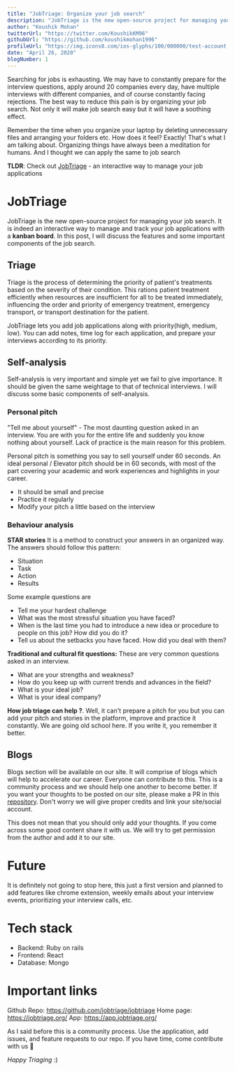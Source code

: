 ```yaml
---
title: "JobTriage: Organize your job search"
description: "JobTriage is the new open-source project for managing your job search. It is indeed an interactive way to manage and track your job applications with a kanban board. In this post, I will discuss the features and some important components of the job search."
author: "Koushik Mohan"
twitterUrl: "https://twitter.com/KoushikKM96"
githubUrl: "https://github.com/koushikmohan1996"
profileUrl: "https://img.icons8.com/ios-glyphs/100/000000/test-account.png"
date: "April 26, 2020"
blogNumber: 1
---
```


Searching for jobs is exhausting. We may have to constantly prepare for the interview questions, apply around 20 companies every day, have multiple interviews with different companies, and of course constantly facing rejections. The best way to reduce this pain is by organizing your job search.  Not only it will make job search easy but it will have a soothing effect. 

Remember the time when you organize your laptop by deleting unnecessary files and arranging your folders etc. How does it feel? Exactly! That's what I am talking about. Organizing things have always been a meditation for humans. And I thought we can apply the same to job search

**TLDR**: Check out [JobTriage](https://github.com/jobtriage/jobtriage) - an interactive way to manage your job applications


# JobTriage
JobTriage is the new open-source project for managing your job search. It is indeed an interactive way to manage and track your job applications with a **kanban board**. In this post, I will discuss the features and some important components of the job search.

## Triage

Triage is the process of determining the priority of patient's treatments based on the severity of their condition. This rations patient treatment efficiently when resources are insufficient for all to be treated immediately, influencing the order and priority of emergency treatment, emergency transport, or transport destination for the patient.

JobTriage lets you add job applications along with priority(high, medium, low). You can add notes, time log for each application, and prepare your interviews according to its priority.

## Self-analysis

 Self-analysis is very important and simple yet we fail to give importance. It should be given the same weightage to that of technical interviews. I will discuss some basic components of self-analysis.

### Personal pitch
"Tell me about yourself" - The most daunting question asked in an interview. You are with you for the entire life and suddenly you know nothing about yourself. Lack of practice is the main reason for this problem.

Personal pitch is something you say to sell yourself under 60 seconds. An ideal personal / Elevator pitch should be in 60 seconds, with most of the part covering your academic and work experiences and highlights in your career.

- It should be small and precise
- Practice it regularly
- Modify your pitch a little based on the interview

### Behaviour analysis

**STAR stories**
It is a method to construct your answers in an organized way. The answers should follow this pattern:

- Situation
- Task
- Action
- Results

Some example questions are
- Tell me your hardest challenge
- What was the most stressful situation you have faced?
- When is the last time you had to introduce a new idea or procedure to people on this job? How did you do it?
- Tell us about the setbacks you have faced. How did you deal with them?

**Traditional and cultural fit questions:** These are very common questions asked in an interview.
- What are your strengths and weakness?
- How do you keep up with current trends and advances in the field?
- What is your ideal job?
- What is your ideal company?

**How job triage can help ?**. Well, it can't prepare a pitch for you but you can add your pitch and stories in the platform, improve and practice it constantly. We are going old school here. If you write it, you remember it better.


## Blogs
Blogs section will be available on our site. It will comprise of blogs which will help to accelerate our career. Everyone can contribute to this. This is a community process and we should help one another to become better. If you want your thoughts to be posted on our site, please make a PR in this [repository](https://github.com/jobtriage/website). Don't worry we will give proper credits and link your site/social account.  

This does not mean that you should only add your thoughts. If you come across some good content share it with us. We will try to get permission from the author and add it to our site.

# Future
It is definitely not going to stop here, this just a first version and planned to add features like chrome extension, weekly emails about your interview events, prioritizing your interview calls, etc.

# Tech stack
- Backend: Ruby on rails
- Frontend: React 
- Database: Mongo

# Important links
Github Repo: https://github.com/jobtriage/jobtriage
Home page: https://jobtriage.org/
App: https://app.jobtriage.org/


As I said before this is a community process. Use the application, add issues, and feature requests to our repo. If you have time, come contribute with us 💜


*Happy Triaging* :)